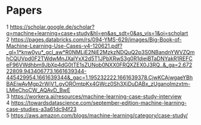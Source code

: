 # Papers

1 https://scholar.google.de/scholar?q=machine+learning+case+study&hl=en&as_sdt=0&as_vis=1&oi=scholart <br />
2 https://pages.databricks.com/rs/094-YMS-629/images/Big-Book-of-Machine-Learning-Use-Cases-v4-120621.pdf?_gl=1*knw0yu*_gcl_aw*R0NMLjE2NjE2MzkzNDQuQ2p3S0NBandnYWVZQmhCQUVpd0F2TWdwMnJXalYxX2d5T1JPbXRwS3g0R1djejBTaDNYakR1REFCeF96VWdhbm9JbXp4dG0tTE1sZUNob0NXX0FRQXZEX0J3RQ..&_ga=2.67222809.943406773.1661639344-445429954.1661639344&_gac=1.195232222.1661639378.CjwKCAjwgaeYBhBAEiwAvMgp2rWjV1_gyOROmtpKx4GWcz0Sh3XjDuDABx_zUganoImzxtm-LMleChoCW_AQAvD_BwE <br />
3 https://workera.ai/resources/machine-learning-case-study-interview <br />
4 https://towardsdatascience.com/september-edition-machine-learning-case-studies-a3a61dc94f23 <br />
5 https://aws.amazon.com/blogs/machine-learning/category/case-study/ <br />

